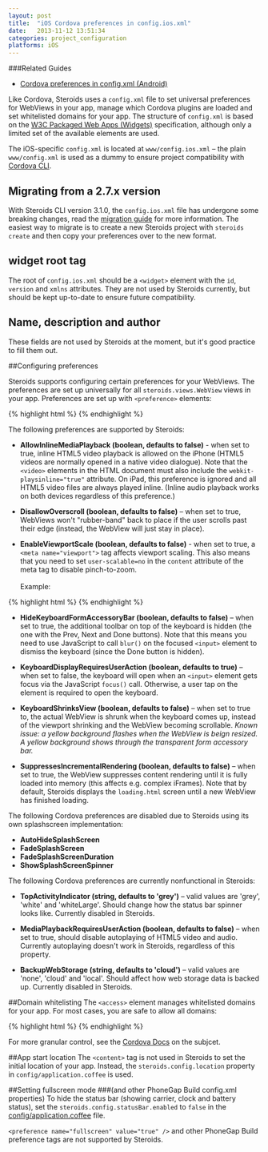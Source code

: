 ```yaml
---
layout: post
title:  "iOS Cordova preferences in config.ios.xml"
date:   2013-11-12 13:51:34
categories: project_configuration
platforms: iOS
---
```


###Related Guides
* [Cordova preferences in config.xml (Android)][config-xml-android-guide]

Like Cordova, Steroids uses a `config.xml` file to set universal preferences for WebViews in your app, manage which Cordova plugins are loaded and set whitelisted domains for your app. The structure of `config.xml` is based on the [W3C Packaged Web Apps (Widgets)][widgets] specification, although only a limited set of the available elements are used.

The iOS-specific `config.xml` is located at `www/config.ios.xml` – the plain `www/config.xml` is used as a dummy to ensure project compatibility with [Cordova CLI](https://github.com/apache/cordova-cli).

## Migrating from a 2.7.x version

With Steroids CLI version 3.1.0, the `config.ios.xml` file has undergone some breaking changes, read the [migration guide](/steroids/guides/steroids-js/cordova-3-1-migration/) for more information. The easiest way to migrate is to create a new Steroids project with `steroids create` and then copy your preferences over to the new format.

## widget root tag

The root of `config.ios.xml` should be a `<widget>` element with the `id`, `version` and `xmlns` attributes. They are not used by Steroids currently, but should be kept up-to-date to ensure future compatibility.

## Name, description and author

These fields are not used by Steroids at the moment, but it's good practice to fill them out.

##Configuring preferences

Steroids supports configuring certain preferences for your WebViews. The preferences are set up universally for all `steroids.views.WebView` views in your app. Preferences are set up with `<preference>` elements:

{% highlight html %}
<preference name="DisallowOverscroll" value="false" />
{% endhighlight %}

The following preferences are supported by Steroids:

* **AllowInlineMediaPlayback (boolean, defaults to false)** - when set to true, inline HTML5 video playback is allowed on the iPhone (HTML5 videos are normally opened in a native video dialogue). Note that the `<video>` elements in the HTML document must also include the `webkit-playsinline="true"` attribute. On iPad, this preference is ignored and all HTML5 video files are always played inline. (Inline audio playback works on both devices regardless of this preference.)

* **DisallowOverscroll (boolean, defaults to false)** – when set to true, WebViews won't "rubber-band" back to place if the user scrolls past their edge (instead, the WebView will just stay in place).

* **EnableViewportScale (boolean, defaults to false)** - when set to true, a `<meta name="viewport">` tag affects viewport scaling. This also means that you need to set `user-scalable=no` in the `content` attribute of the meta tag to disable pinch-to-zoom. <br><br>Example:

{% highlight html %}
<meta name="viewport" content="user-scalable=no, initial-scale=1,
  maximum-scale=1, minimum-scale=1,  target-densitydpi=device-dpi">
{% endhighlight %}
<br>

* **HideKeyboardFormAccessoryBar (boolean, defaults to false)** – when set to true, the additional toolbar on top of the keyboard is hidden (the one with the Prev, Next and Done buttons). Note that this means you need to use JavaScript to call `blur()` on the focused `<input>` element to dismiss the keyboard (since the Done button is hidden).

* **KeyboardDisplayRequiresUserAction (boolean, defaults to true)** – when set to false, the keyboard will open when an `<input>` element gets focus via the JavaScript `focus()` call. Otherwise, a user tap on the element is required to open the keyboard.

* **KeyboardShrinksView (boolean, defaults to false)** – when set to true to, the actual WebView is shrunk when the keyboard comes up, instead of the viewport shrinking and the WebView becoming scrollable. *Known issue: a yellow background flashes when the WebView is beign resized. A yellow background shows through the transparent form accessory bar.*

* **SuppressesIncrementalRendering (boolean, defaults to false)** – when set to true, the WebView suppresses content rendering until it is fully loaded into memory (this affects e.g. complex iFrames). Note that by default, Steroids displays the `loading.html` screen until a new WebView has finished loading.


The following Cordova preferences are disabled due to Steroids using its own splashscreen implementation:

* **AutoHideSplashScreen**
* **FadeSplashScreen**
* **FadeSplashScreenDuration**
* **ShowSplashScreenSpinner**

The following Cordova preferences are currently nonfunctional in Steroids:

* **TopActivityIndicator (string, defaults to 'grey')** – valid values are 'grey', 'white' and 'whiteLarge'. Should change how the status bar spinner looks like. Currently disabled in Steroids.

* **MediaPlaybackRequiresUserAction (boolean, defaults to false)** – when set to true, should disable autoplaying of HTML5 video and audio. Currently autoplaying doesn't work in Steroids, regardless of this property.

* **BackupWebStorage (string, defaults to 'cloud')** – valid values are 'none', 'cloud' and 'local'. Should affect how web storage data is backed up. Currently disabled in Steroids.

##Domain whitelisting
The `<access>` element manages whitelisted domains for your app. For most cases, you are safe to allow all domains:

{% highlight html %}
<access origin="*" />
{% endhighlight %}

For more granular control, see the [Cordova Docs][cordova-domain-whitelisting] on the subjcet.

##App start location
The `<content>` tag is not used in Steroids to set the initial location of your app. Instead, the `steroids.config.location` property in `config/application.coffee` is used.

##Setting fullscreen mode
###(and other PhoneGap Build config.xml properties)
To hide the status bar (showing carrier, clock and battery status), set the `steroids.config.statusBar.enabled` to `false` in the [config/application.coffee][config-application-coffee] file.

`<preference name="fullscreen" value="true" />` and other PhoneGap Build preference tags are not supported by Steroids.

[widgets]: http://www.w3.org/TR/widgets/
[config-xml-android-guide]: /steroids/guides/project_configuration/config-xml-android/
[cordova-domain-whitelisting]: http://cordova.apache.org/docs/en/2.7.0/guide_whitelist_index.md.html#Domain%20Whitelist%20Guide
[steroids-api]: http://docs.appgyver.com
[config-application-coffee]: /steroids/guides/project_configuration/config-application-coffee/
